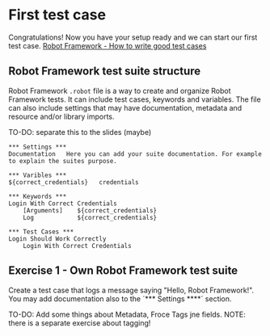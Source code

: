 # First test case

Congratulations! Now you have your setup ready and we can start our first test case.
[Robot Framework - How to write good test cases](https://github.com/robotframework/HowToWriteGoodTestCases/blob/master/HowToWriteGoodTestCases.rst)

## Robot Framework test suite structure

Robot Framework `.robot` file is a way to create and organize Robot Framework tests. It can include test cases, keywords and variables. The file can also include settings that may have documentation, metadata and resource and/or library imports.


TO-DO: separate this to the slides (maybe)
```
*** Settings ***
Documentation   Here you can add your suite documentation. For example to explain the suites purpose.

*** Varibles ***
${correct_credentials}   credentials

*** Keywords ***
Login With Correct Credentials  
    [Arguments]    ${correct_credentials}
    Log            ${correct_credentials}

*** Test Cases ***
Login Should Work Correctly
    Login With Correct Credentials

```

## Exercise 1 - Own Robot Framework test suite

Create a test case that logs a message saying "Hello, Robot Framework!". You may add documentation also to the ´*** Settings ****´ section.

TO-DO: Add some things about Metadata, Froce Tags jne fields. NOTE: there is a separate exercise about tagging!